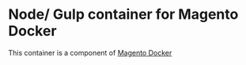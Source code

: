 # Node/ Gulp container for Magento Docker
This container is a component of [Magento Docker][magento-docker]

[magento-docker]:https://github.com/damian-g/magento-docker
